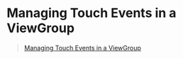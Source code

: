 # Managing Touch Events in a ViewGroup

> [Managing Touch Events in a ViewGroup](https://developer.android.com/training/gestures/viewgroup.html)
